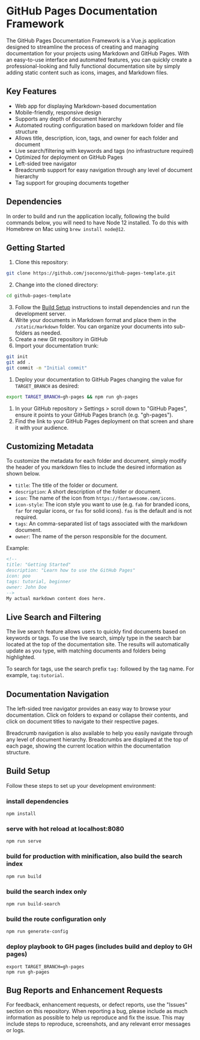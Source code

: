 # GitHub Pages Documentation Framework

The GitHub Pages Documentation Framework is a Vue.js application designed to streamline the process of creating and managing documentation for your projects using Markdown and GitHub Pages. With an easy-to-use interface and automated features, you can quickly create a professional-looking and fully functional documentation site by simply adding static content such as icons, images, and Markdown files.

## Key Features
 
- Web app for displaying Markdown-based documentation
- Mobile-friendly, responsive design
- Supports any depth of document hierarchy
- Automated routing configuration based on markdown folder and file structure
- Allows title, description, icon, tags, and owner for each folder and document
- Live search/filtering with keywords and tags (no infrastructure required)
- Optimized for deployment on GitHub Pages
- Left-sided tree navigator
- Breadcrumb support for easy navigation through any level of document hierarchy
- Tag support for grouping documents together

## Dependencies

In order to build and run the application locally, following the build commands below, you will need to have Node 12 installed.  To do this with Homebrew on Mac using `brew install node@12`.

## Getting Started

1. Clone this repository:
```bash
git clone https://github.com/jsoconno/github-pages-template.git
```
2. Change into the cloned directory:
```bash
cd github-pages-template
```
3. Follow the [Build Setup](#build-setup) instructions to install dependencies and run the development server.
4. Write your documents in Markdown format and place them in the `/static/markdown` folder. You can organize your documents into sub-folders as needed.
5. Create a new Git repository in GitHub
6. Import your documentation trunk:
```bash
git init
git add .
git commit -m "Initial commit"
```
1. Deploy your documentation to GitHub Pages changing the value for `TARGET_BRANCH` as desired:
```bash
export TARGET_BRANCH=gh-pages && npm run gh-pages
```
1. In your GitHub repository > Settings > scroll down to "GitHub Pages", ensure it points to your GitHub Pages branch (e.g. "gh-pages").
2. Find the link to your GitHub Pages deployment on that screen and share it with your audience.

## Customizing Metadata

To customize the metadata for each folder and document, simply modify the header of you markdown files to include the desired information as shown below.

- `title`: The title of the folder or document.
- `description`: A short description of the folder or document.
- `icon`: The name of the icon from `https://fontawesome.com/icons`.
- `icon-style`: The icon style you want to use (e.g. `fab` for branded icons, `far` for regular icons, or `fas` for solid icons).  `fas` is the default and is not required.
- `tags`: An comma-separated list of tags associated with the markdown document.
- `owner`: The name of the person responsible for the document.

Example:

```markdown
<!--
title: "Getting Started"
description: "Learn how to use the GitHub Pages"
icon: poo
tags: tutorial, beginner
owner: John Doe
-->
My actual markdown content does here.
```

## Live Search and Filtering

The live search feature allows users to quickly find documents based on keywords or tags. To use the live search, simply type in the search bar located at the top of the documentation site. The results will automatically update as you type, with matching documents and folders being highlighted.

To search for tags, use the search prefix `tag:` followed by the tag name.  For example, `tag:tutorial`.

## Documentation Navigation

The left-sided tree navigator provides an easy way to browse your documentation. Click on folders to expand or collapse their contents, and click on document titles to navigate to their respective pages.

Breadcrumb navigation is also available to help you easily navigate through any level of document hierarchy. Breadcrumbs are displayed at the top of each page, showing the current location within the documentation structure.

## Build Setup

Follow these steps to set up your development environment:

### install dependencies
```
npm install
```
### serve with hot reload at localhost:8080
```
npm run serve
```
### build for production with minification, also build the search index
```
npm run build
```
### build the search index only
```
npm run build-search
```
### build the route configuration only
```
npm run generate-config
```
### deploy playbook to GH pages (includes build and deploy to GH pages)
```
export TARGET_BRANCH=gh-pages
npm run gh-pages
```
## Bug Reports and Enhancement Requests

For feedback, enhancement requests, or defect reports, use the "Issues" section on this repository. When reporting a bug, please include as much information as possible to help us reproduce and fix the issue. This may include steps to reproduce, screenshots, and any relevant error messages or logs.



